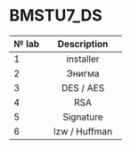 # BMSTU7_DS


| № lab  |      Description     |
| ------------- |:-------------:|
|1|installer|
|2|Энигма|
|3|DES / AES|
|4|RSA|
|5|Signature|
|6|lzw / Huffman|
